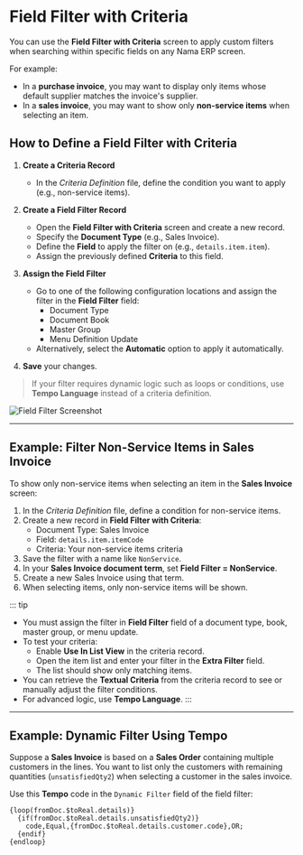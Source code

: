# Field Filter with Criteria

You can use the **Field Filter with Criteria** screen to apply custom filters when searching within specific fields on any Nama ERP screen.

For example:
- In a **purchase invoice**, you may want to display only items whose default supplier matches the invoice's supplier.
- In a **sales invoice**, you may want to show only **non-service items** when selecting an item.

## How to Define a Field Filter with Criteria

1. **Create a Criteria Record**
    - In the *Criteria Definition* file, define the condition you want to apply (e.g., non-service items).

2. **Create a Field Filter Record**
    - Open the **Field Filter with Criteria** screen and create a new record.
    - Specify the **Document Type** (e.g., Sales Invoice).
    - Define the **Field** to apply the filter on (e.g., `details.item.item`).
    - Assign the previously defined **Criteria** to this field.

3. **Assign the Field Filter**
    - Go to one of the following configuration locations and assign the filter in the **Field Filter** field:
        - Document Type
        - Document Book
        - Master Group
        - Menu Definition Update
    - Alternatively, select the **Automatic** option to apply it automatically.

4. **Save** your changes.

> If your filter requires dynamic logic such as loops or conditions, use **Tempo Language** instead of a criteria definition.

![Field Filter Screenshot](images/field-filer.png)

---

## Example: Filter Non-Service Items in Sales Invoice

To show only non-service items when selecting an item in the **Sales Invoice** screen:

1. In the *Criteria Definition* file, define a condition for non-service items.
2. Create a new record in **Field Filter with Criteria**:
    - Document Type: Sales Invoice
    - Field: `details.item.itemCode`
    - Criteria: Your non-service items criteria
3. Save the filter with a name like `NonService`.
4. In your **Sales Invoice document term**, set **Field Filter = NonService**.
5. Create a new Sales Invoice using that term.
6. When selecting items, only non-service items will be shown.

::: tip
- You must assign the filter in **Field Filter** field of a document type, book, master group, or menu update.
- To test your criteria:
    - Enable **Use In List View** in the criteria record.
    - Open the item list and enter your filter in the **Extra Filter** field.
    - The list should show only matching items.
- You can retrieve the **Textual Criteria** from the criteria record to see or manually adjust the filter conditions.
- For advanced logic, use **Tempo Language**.
  :::

---

## Example: Dynamic Filter Using Tempo

Suppose a **Sales Invoice** is based on a **Sales Order** containing multiple customers in the lines. You want to list only the customers with remaining quantities (`unsatisfiedQty2`) when selecting a customer in the sales invoice.

Use this **Tempo** code in the `Dynamic Filter` field of the field filter:

```tempo
{loop(fromDoc.$toReal.details)}
  {if(fromDoc.$toReal.details.unsatisfiedQty2)}
    code,Equal,{fromDoc.$toReal.details.customer.code},OR;
  {endif}
{endloop}
